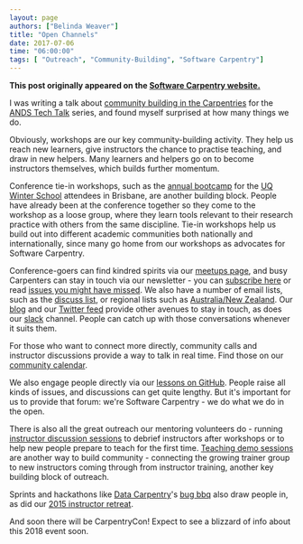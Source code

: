 ```yaml
---
layout: page
authors: ["Belinda Weaver"]
title: "Open Channels"
date: 2017-07-06
time: "06:00:00"
tags: [ "Outreach", "Community-Building", "Software Carpentry"]
---
```


<p><b>This post originally appeared on the <a href="https://software-carpentry.org/">Software Carpentry website.</a></b></p>

I was writing a talk about [community building in the Carpentries](http://www.ands.org.au/partners-and-communities/ands-communities/tech-talks#Skills_and_Community_Engagement_7_Jul_2017-1)
for the [ANDS Tech Talk](http://www.ands.org.au/partners-and-communities/ands-communities/tech-talks) series, and 
found myself surprised at how many things we do.

Obviously, workshops are our key community-building activity. They help us reach new learners, give instructors the 
chance to practise teaching, and draw in new helpers. Many learners and helpers go on to become instructors themselves, 
which builds further momentum.

Conference tie-in workshops, such as the [annual bootcamp](https://bio-swc-bne.github.io/2017-07-10-uqws/) for the
[UQ Winter School](http://bioinformatics.org.au/ws17/) attendees in Brisbane, are another building block. 
People have already been at the conference together so they come to the workshop as a loose group, 
where they learn tools relevant to their research practice with others from the same discipline. Tie-in workshops help 
us build out into different academic communities both nationally and internationally, since many go home from our workshops as 
advocates for Software Carpentry.

Conference-goers can find kindred spirits via our [meetups page](http://pad.software-carpentry.org/swc-events-meetup), 
and busy Carpenters can stay in touch via our newsletter - you can [subscribe here](http://eepurl.com/cfODMH) or 
read [issues you might have missed](http://us14.campaign-archive2.com/home/?u=46d7513c798c6bd41e5f58f4a&id=50c3e6d6fe). 
We also have a number of email lists, such as the [discuss list](http://lists.software-carpentry.org/listinfo/discuss), 
or regional lists such as [Australia/New Zealand](http://lists.software-carpentry.org/listinfo/aus-nz). 
Our [blog](http://www.software-carpentry.org/blog) and our [Twitter feed](https://twitter.com/swcarpentry) 
provide other avenues to stay in touch, as does our [slack](https://swc-slack-invite.herokuapp.com/) channel. 
People can catch up with those conversations whenever it suits them.

For those who want to connect more directly, community calls and instructor discussions provide a way to talk in 
real time. Find those on our [community calendar](https://software-carpentry.org/join/).

We also engage people directly via our [lessons on GitHub](https://github.com/swcarpentry). People raise all 
kinds of issues, and discussions can get quite lengthy. But it's important for us to provide that forum: we're 
Software Carpentry - we do what we do in the open.

There is also all the great outreach our mentoring volunteers do - running 
[instructor discussion sessions](http://pad.software-carpentry.org/instructor-discussion) to debrief instructors after 
workshops or to help new people prepare to teach for the first time. 
[Teaching demo sessions](http://pad.software-carpentry.org/teaching-demos) are another way to build community - 
connecting the growing trainer group to new instructors coming through from instructor training, another key building block of 
outreach.

Sprints and hackathons like [Data Carpentry](http://www.datacarpentry.org/)'s 
[bug bbq](http://www.datacarpentry.org/blog/bug-bbq/) also draw people in, as did 
our [2015 instructor retreat](https://software-carpentry.org/blog/2015/09/instructor-helper-retreat.html).

And soon there will be CarpentryCon! Expect to see a blizzard of info about this 2018 event soon.
